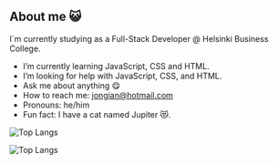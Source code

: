 ## About me 😺

I´m currently studying as a Full-Stack Developer @ Helsinki Business College.

-  I’m currently learning  JavaScript, CSS and HTML.
-  I’m looking for help with JavaScript, CSS, and HTML.
-  Ask me about anything 😋
-  How to reach me: jongian@hotmail.com
-  Pronouns: he/him
-  Fun fact: I have a cat named Jupiter 😻.


![Top Langs](https://github-readme-stats.vercel.app/api/top-langs/?username=JonathanGian&theme=tokyonight)

![Top Langs](https://github-readme-stats.vercel.app/api/top-langs/?username=JonathanGian&size_weight=0.5&count_weight=0.5)
